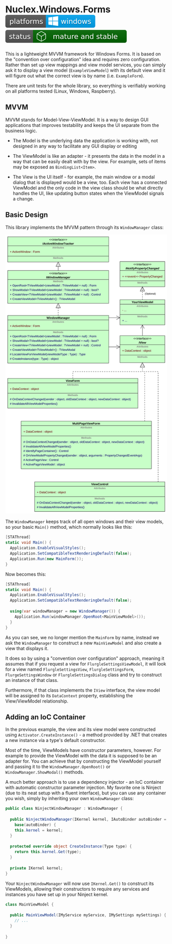 Nuclex.Windows.Forms ![Windows-only due to using Windows Forms](./Documents/images/platforms-windows-badge.svg) ![Several projects are using library and it has received extensive testting](./Documents/images/status-mature-and-stable-badge.svg)
====================

This is a lightweight MVVM framework for Windows Forms. It is based on
the "convention over configuration" idea and requires zero configuration.
Rather than set up view mappings and view model services, you can simply
ask it to display a view model (`ExampleViewModel`) with its default view
and it will figure out what the correct view is by name (i.e. `ExampleForm`).

There are unit tests for the whole library, so everything is verifiably
working on all platforms tested (Linux, Windows, Raspberry).


MVVM
----

MVVM stands for Model-View-ViewModel. It is a way to design GUI applications
that improves testability and keeps the UI separate from the business logic.

- The Model is the underlying data the application is working with,
  not designed in any way to facilitate any GUI display or editing

- The ViewModel is like an adapter - it presents the data in the model in
  a way that can be easily dealt with by the view. For example, sets of
  items may be exposed as `BindingList<Item>`.

- The View is the UI itself - for example, the main window or a modal dialog
  that is displayed would be a view, too. Each view has a connected ViewModel
  and the only code in the view class should be what directly handles the UI,
  like updating button states when the ViewModel signals a change.


Basic Design
------------

This library implements the MVVM pattern through its `WindowManager` class:

![The WindowManager and its related classes](./Documents/WindowManager.svg)

The `WindowManager` keeps track of all open windows and their view models,
so your basic `Main()` method, which normally looks like this:

```csharp
[STAThread]
static void Main() {
  Application.EnableVisualStyles();
  Application.SetCompatibleTextRenderingDefault(false);
  Application.Run(new MainForm());
}
```

Now becomes this:

```csharp
[STAThread]
static void Main() {
  Application.EnableVisualStyles();
  Application.SetCompatibleTextRenderingDefault(false);

  using(var windowManager = new WindowManager()) {
    Application.Run(windowManager.OpenRoot<MainViewModel>());
  }
}
```

As you can see, we no longer mention the `MainForm` by name, instead we ask
the `WindowManager` to construct a new `MainViewModel` and also create a view
that displays it.

It does so by using a "convention over configuration" approach, meaning it
assumes that if you request a view for `FlurgleSettingsViewModel`, it will
look for a view named `FlurgleSettingsView`, `FlurgleSettingsForm`,
`FlurgeSettingsWindow` or `FlurgleSettingsDialog` class and try to construct
an instance of that class.

Furthermore, if that class implements the `IView` interface, the view model
will be assigned to its `DataContext` property, establishing
the View/ViewModel relationship.


Adding an IoC Container
-----------------------

In the previous example, the view and its view model were constructed using
`Activator.CreateInstance()` - a method provided by .NET that creates a new
instance via a type's default constructor.

Most of the time, ViewModels have constructor parameters, however. For example
to provide the ViewModel with the data it is supposed to be an adapter for.
You can achieve that by constructing the ViewModel yourself and passing it
to the `WindowManager.OpenRoot()` or `WindowManager.ShowModal()` methods.

A much better approach is to use a dependency injector - an IoC container with
automatic constructor parameter injection. My favorite one is Ninject (due to
its neat setup with a fluent interface), but you can use any container you
wish, simply by inheriting your own `WindowManager` class:

```csharp
public class NinjectWindowManager : WindowManager {

  public NinjectWindowManager(IKernel kernel, IAutoBinder autoBinder = null) :
    base(autoBinder) {
    this.kernel = kernel;
  }

  protected override object CreateInstance(Type type) {
    return this.kernel.Get(type);
  }

  private IKernel kernel;
}
```

Your `NinjectWindowManager` will now use `IKernel.Get()` to construct its
ViewModels, allowing their constructors to require any services and instances
you have set up in your Ninject kernel.

```csharp
class MainViewModel {

  public MainViewModel(IMyService myService, IMySettings mySettings) {
  	// ...
  }

}
```
